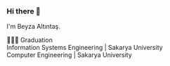 ### Hi there 👋

I'm Beyza Altıntaş.<br />

👩🏻‍💻 Graduation<br />
Information Systems Engineering | Sakarya University<br />
Computer Engineering | Sakarya University<br />
<!--
**beyzaatosun/beyzaatosun** is a ✨ _special_ ✨ repository because its `README.md` (this file) appears on your GitHub profile.

Here are some ideas to get you started:

- 🔭 I’m currently working on ...
- 🌱 I’m currently learning ...
- 👯 I’m looking to collaborate on ...
- 🤔 I’m looking for help with ...
- 💬 Ask me about ...
- 📫 How to reach me: ...
- 😄 Pronouns: ...
- ⚡ Fun fact: ...
-->
